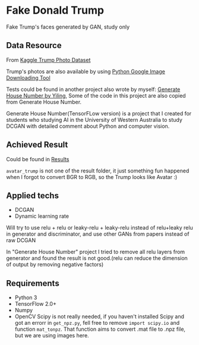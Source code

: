 # Fake Donald Trump
Fake Trump's faces generated by GAN, study only

## Data Resource

From [Kaggle Trump Photo Dataset](https://www.kaggle.com/mbkinaci/trump-photos)

Trump's photos are also available by using [Python Google Image Downloading Tool](https://github.com/hardikvasa/google-images-download)

Tests could be found in another project also wrote by myself: [Generate House Number by Yiling](https://github.com/610yilingliu/GenerateHouseNumber), Some of the code in this project are also copied from Generate House Number.

Generate House Number(TensorFLow version) is a project that I created for students who studying AI in the University of Western Australia to study DCGAN with detailed comment about Python and computer vision.

## Achieved Result

Could be found in [Results](./results)

`avatar_trump` is not one of the result folder, it just something fun happened when I forgot to convert BGR to RGB, so the Trump looks like Avatar :)

## Applied techs
- DCGAN
- Dynamic learning rate

Will try to use relu + relu or leaky-relu + leaky-relu instead of relu+leaky relu in generator and discriminator, and use other GANs from papers instead of raw DCGAN

In "Generate House Number" project I tried to remove all relu layers from generator and found the result is not good.(relu can reduce the dimension of output by removing negative factors)

## Requirements

- Python 3
- TensorFlow 2.0+
- Numpy
- OpenCV
Scipy is not really needed, if you haven't installed Scipy and got an errorr in `get_npz.py`, fell free to remove `import scipy.io` and function `mat_tonpz`. That function aims to convert .mat file to .npz file, but we are using images here.